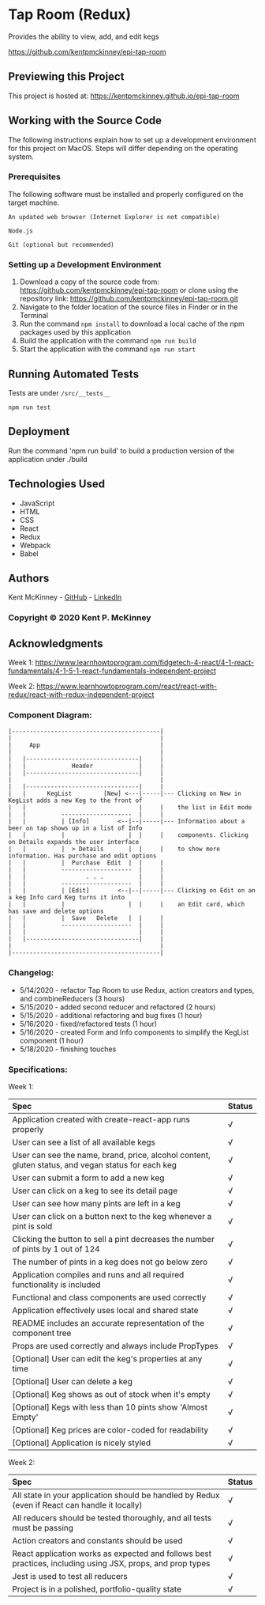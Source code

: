 <!-- Category: Epicodus;React;HTML/CSS/JS -->
# Tap Room (Redux)

Provides the ability to view, add, and edit kegs

https://github.com/kentpmckinney/epi-tap-room

## Previewing this Project

This project is hosted at: https://kentpmckinney.github.io/epi-tap-room

## Working with the Source Code

The following instructions explain how to set up a development environment for this project on MacOS. Steps will differ depending on the operating system.

### Prerequisites

The following software must be installed and properly configured on the target machine. 

```
An updated web browser (Internet Explorer is not compatible)
```
```
Node.js
```
```
Git (optional but recommended)
```

### Setting up a Development Environment

1. Download a copy of the source code from: https://github.com/kentpmckinney/epi-tap-room
   or clone using the repository link: https://github.com/kentpmckinney/epi-tap-room.git
2. Navigate to the folder location of the source files in Finder or in the Terminal
3. Run the command `npm install` to download a local cache of the npm packages used by this application
4. Build the application with the command `npm run build`
5. Start the application with the command `npm run start`

## Running Automated Tests

Tests are under ``/src/__tests__``

```
npm run test
```

## Deployment

Run the command 'npm run build' to build a production version of the application under ./build

## Technologies Used

* JavaScript
* HTML
* CSS
* React
* Redux
* Webpack
* Babel

## Authors

Kent McKinney - [GitHub](https://github.com/kentpmckinney) - [LinkedIn](https://www.linkedin.com/in/kentpmckinney/)

### Copyright &copy; 2020 Kent P. McKinney

## Acknowledgments

Week 1: https://www.learnhowtoprogram.com/fidgetech-4-react/4-1-react-fundamentals/4-1-5-1-react-fundamentals-independent-project

Week 2: https://www.learnhowtoprogram.com/react/react-with-redux/react-with-redux-independent-project

### Component Diagram:

```
|------------------------------------------|
|                                          |
|     App                                  |
|                                          |
|   |--------------------------------|     |
|   |             Header             |     |
|   |--------------------------------|     |
|                                          |
|   |--------------------------------|     |
|   |      KegList         [New] <---|-----|--- Clicking on New in KegList adds a new Keg to the front of
|   |                                |     |    the list in Edit mode
|   |          --------------------  |     |
|   |          | [Info]        <--|--|-----|--- Information about a beer on tap shows up in a list of Info
|   |          |                  |  |     |    components. Clicking on Details expands the user interface
|   |          |  > Details       |  |     |    to show more information. Has purchase and edit options
|   |          |  Purchase  Edit  |  |     |
|   |          --------------------  |     |
|   |                 . . .          |     |
|   |          --------------------  |     |
|   |          | [Edit]        <--|--|-----|--- Clicking on Edit on an a keg Info card Keg turns it into
|   |          |                  |  |     |    an Edit card, which has save and delete options
|   |          |  Save   Delete   |  |     |   
|   |          --------------------  |     |
|   |                                |     |
|   |--------------------------------|     |
|                                          |
|------------------------------------------|

```

### Changelog:
* 5/14/2020 - refactor Tap Room to use Redux, action creators and types, and combineReducers (3 hours)
* 5/15/2020 - added second reducer and refactored (2 hours)
* 5/15/2020 - additional refactoring and bug fixes (1 hour)
* 5/16/2020 - fixed/refactored tests (1 hour)
* 5/16/2020 - created Form and Info components to simplify the KegList component (1 hour)
* 5/18/2020 - finishing touches

### Specifications:

Week 1:

| Spec | Status |
| :------------- | :------------- |
| Application created with create-react-app runs properly | √ |
| User can see a list of all available kegs | √ |
| User can see the name, brand, price, alcohol content, gluten status, and vegan status for each keg | √ |
| User can submit a form to add a new keg | √ |
| User can click on a keg to see its detail page | √ |
| User can see how many pints are left in a keg | √ |
| User can click on a button next to the keg whenever a pint is sold | √ |
| Clicking the button to sell a pint decreases the number of pints by 1 out of 124 | √ |
| The number of pints in a keg does not go below zero | √ |
| Application compiles and runs and all required functionality is included | √ |
| Functional and class components are used correctly | √ |
| Application effectively uses local and shared state | √ |
| README includes an accurate representation of the component tree | √ |
| Props are used correctly and always include PropTypes | √ |
| [Optional] User can edit the keg's properties at any time | √ |
| [Optional] User can delete a keg | √ |
| [Optional] Keg shows as out of stock when it's empty | √ |
| [Optional] Kegs with less than 10 pints show 'Almost Empty' | √ |
| [Optional] Keg prices are color-coded for readability | √ |
| [Optional] Application is nicely styled | √ |

Week 2:

| Spec | Status |
| :------------- | :------------- |
| All state in your application should be handled by Redux (even if React can handle it locally) | √ |
| All reducers should be tested thoroughly, and all tests must be passing | √ |
| Action creators and constants should be used | √ |
| React application works as expected and follows best practices, including using JSX, props, and prop types | √ |
| Jest is used to test all reducers | √ |
| Project is in a polished, portfolio-quality state | √ |